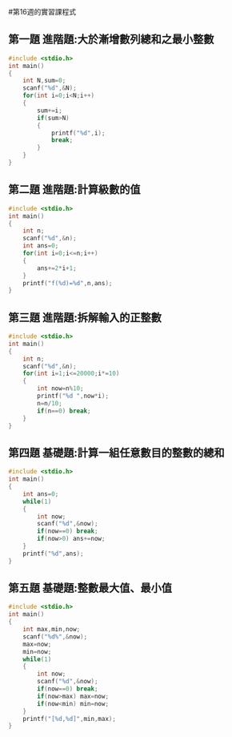 #第16週的實習課程式

## 第一題 進階題:大於漸增數列總和之最小整數

```C
#include <stdio.h>
int main()
{
	int N,sum=0;
	scanf("%d",&N);
	for(int i=0;i<N;i++)
	{
		sum+=i;
		if(sum>N)
		{
			printf("%d",i);
			break;
		}
	}
}
```

## 第二題 進階題:計算級數的值

```C
#include <stdio.h>
int main()
{
	int n;
	scanf("%d",&n);
	int ans=0;
	for(int i=0;i<=n;i++)
	{
		ans+=2*i+1;
	}
	printf("f(%d)=%d",n,ans);
}
```

## 第三題 進階題:拆解輸入的正整數

```C
#include <stdio.h>
int main()
{
	int n;
	scanf("%d",&n);
	for(int i=1;i<=20000;i*=10)
	{
		int now=n%10;
		printf("%d ",now*i);
		n=n/10;
		if(n==0) break;
	}
}
```

## 第四題 基礎題:計算一組任意數目的整數的總和

```C
#include <stdio.h>
int main()
{
	int ans=0;
	while(1)
	{
		int now;
		scanf("%d",&now);
		if(now==0) break;
		if(now>0) ans+=now;
	}
	printf("%d",ans);
}
```

## 第五題 基礎題:整數最大值、最小值

```C
#include <stdio.h>
int main()
{
	int max,min,now;
	scanf("%d%",&now);
	max=now;
	min=now;
	while(1)
	{
		int now;
		scanf("%d",&now);
		if(now==0) break;
		if(now>max) max=now;
		if(now<min) min=now;
	}
	printf("[%d,%d]",min,max);
}
```
